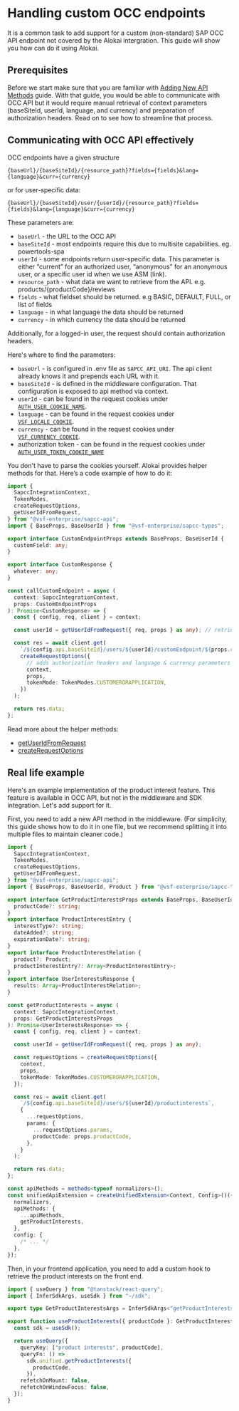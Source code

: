 # Handling custom OCC endpoints

It is a common task to add support for a custom (non-standard) SAP OCC API endpoint not covered by the Alokai intergration.
This guide will show you how can do it using Alokai.

## Prerequisites

Before we start make sure that you are familiar with [Adding New API Methods](https://docs.alokai.com/storefront/integration-and-setup/storefront-extension#adding-new-api-methods) guide. With that guide, you would be able to
communicate with OCC API but it would require manual retrieval of context parameters (baseSiteId, userId, language,
and currency) and preparation of authorization headers. Read on to see how to streamline that process.

## Communicating with OCC API effectively

OCC endpoints have a given structure

`{baseUrl}/{baseSiteId}/{resource_path}?fields={fields}&lang={language}&curr={currency}`

or for user-specific data:

`{baseUrl}/{baseSiteId}/user/{userId}/{resource_path}?fields={fields}&lang={language}&curr={currency}`

These parameters are:

- `baseUrl` - the URL to the OCC API
- `baseSiteId` - most endpoints require this due to multisite capabilities. eg. powertools-spa
- `userId` - some endpoints return user-specific data. This parameter is either “current” for an authorized user, “anonymous” for an anonymous user, or a specific user id when we use ASM (link).
- `resource_path` - what data we want to retrieve from the API. e.g. products/{productCode}/reviews
- `fields` - what fieldset should be returned. e.g BASIC, DEFAULT, FULL, or list of fields
- `language` - in what language the data should be returned
- `currency` - in which currency the data should be returned

Additionally, for a logged-in user, the request should contain authorization headers.

Here's where to find the parameters:

- `baseUrl` - is configured in .env file as `SAPCC_API_URI`. The api client already knows it and prepends each URL with it.
- `baseSiteId` - is defined in the middleware configuration. That configuration is exposed to api method via context.
- `userId` - can be found in the request cookies under [`AUTH_USER_COOKIE_NAME`](https://docs.alokai.com/integrations/sapcc/api/sapcc-api/AUTH_USER_COOKIE_NAME).
- `language` - can be found in the request cookies under [`VSF_LOCALE_COOKIE`](https://docs.alokai.com/storefront/features/internationalization/internatialization-support).
- `currency` - can be found in the request cookies under [`VSF_CURRENCY_COOKIE`](https://docs.alokai.com/storefront/features/internationalization/currency-switching).
- authorization token - can be found in the request cookies under [`AUTH_USER_TOKEN_COOKIE_NAME`](https://docs.alokai.com/integrations/sapcc/api/sapcc-api/AUTH_USER_TOKEN_COOKIE_NAME)

You don't have to parse the cookies yourself. Alokai provides helper methods for that. Here’s a code example of how to do it:

```typescript
import {
  SapccIntegrationContext,
  TokenModes,
  createRequestOptions,
  getUserIdFromRequest,
} from "@vsf-enterprise/sapcc-api";
import { BaseProps, BaseUserId } from "@vsf-enterprise/sapcc-types";

export interface CustomEndpointProps extends BaseProps, BaseUserId {
  customField: any;
}

export interface CustomResponse {
  whatever: any;
}

const callCustomEndpoint = async (
  context: SapccIntegrationContext,
  props: CustomEndpointProps
): Promise<CustomResponse> => {
  const { config, req, client } = context;

  const userId = getUserIdFromRequest({ req, props } as any); // retrieves userID from props or cookies

  const res = await client.get(
    `/${config.api.baseSiteId}/users/${userId}/customEndpoint/${props.customField}`,
    createRequestOptions({
      // adds authorization headers and language & currency parameters
      context,
      props,
      tokenMode: TokenModes.CUSTOMERORAPPLICATION,
    })
  );

  return res.data;
};
```

Read more about the helper methods:

- [getUserIdFromRequest](https://docs.alokai.com/integrations/sapcc/api/sapcc-api/getUserIdFromRequest)
- [createRequestOptions](https://docs.alokai.com/integrations/sapcc/api/sapcc-api/createRequestOptions)

## Real life example

Here's an example implementation of the product interest feature. This feature is available in OCC API, but not in the middleware and SDK integration.
Let's add support for it.

First, you need to add a new API method in the middleware. (For simplicity, this guide shows how to do it in one file, but we recommend splitting it into multiple files to maintain cleaner code.)

```typescript [storefront-middleware/middleware.config.ts]
import {
  SapccIntegrationContext,
  TokenModes,
  createRequestOptions,
  getUserIdFromRequest,
} from "@vsf-enterprise/sapcc-api";
import { BaseProps, BaseUserId, Product } from "@vsf-enterprise/sapcc-types";

export interface GetProductInterestsProps extends BaseProps, BaseUserId {
  productCode?: string;
}
export interface ProductInterestEntry {
  interestType?: string;
  dateAdded?: string;
  expirationDate?: string;
}
export interface ProductInterestRelation {
  product?: Product;
  productInterestEntry?: Array<ProductInterestEntry>;
}
export interface UserInterestsResponse {
  results: Array<ProductInterestRelation>;
}

const getProductInterests = async (
  context: SapccIntegrationContext,
  props: GetProductInterestsProps
): Promise<UserInterestsResponse> => {
  const { config, req, client } = context;

  const userId = getUserIdFromRequest({ req, props } as any);

  const requestOptions = createRequestOptions({
    context,
    props,
    tokenMode: TokenModes.CUSTOMERORAPPLICATION,
  });

  const res = await client.get(
    `/${config.api.baseSiteId}/users/${userId}/productinterests`,
    {
      ...requestOptions,
      params: {
        ...requestOptions.params,
        productCode: props.productCode,
      },
    }
  );

  return res.data;
};

const apiMethods = methods<typeof normalizers>();
const unifiedApiExtension = createUnifiedExtension<Context, Config>()({
  normalizers,
  apiMethods: {
    ...apiMethods,
    getProductInterests,
  },
  config: {
    /* ... */
  },
});
```

Then, in your frontend application, you need to add a custom hook to retrieve the product interests on the front end.

```typescript [storefront-unified-nextjs/hooks/useProductInterests/useProductInterests.ts]
import { useQuery } from "@tanstack/react-query";
import { InferSdkArgs, useSdk } from "~/sdk";

export type GetProductInterestsArgs = InferSdkArgs<"getProductInterests">;

export function useProductInterests({ productCode }: GetProductInterestsArgs) {
  const sdk = useSdk();

  return useQuery({
    queryKey: ["product interests", productCode],
    queryFn: () =>
      sdk.unified.getProductInterests({
        productCode,
      }),
    refetchOnMount: false,
    refetchOnWindowFocus: false,
  });
}
```
